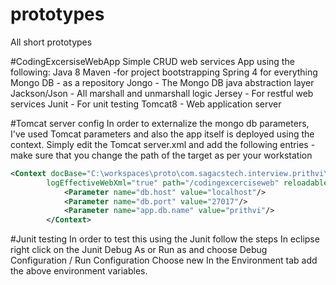 # prototypes
All short prototypes

#CodingExcersiseWebApp
Simple CRUD web services App using the following:
   Java 8
   Maven -for project bootstrapping
   Spring 4 for everything
   Mongo DB - as a repository
   Jongo - The Mongo DB java abstraction layer
   Jackson/Json - All marshall and unmarshall logic
   Jersey - For restful web services
   Junit - For unit testing
   Tomcat8 - Web application server
   
#Tomcat server config
In order to externalize the mongo db parameters, I've used Tomcat parameters and also the app itself is deployed using the context. Simply edit the Tomcat server.xml and add the following entries - make sure that you change the path of the target as per your workstation

```xml
<Context docBase="C:\workspaces\proto\com.sagacstech.interview.prithvi\CodingExcersiseWebApp\target\codingexcerciseweb" 
		logEffectiveWebXml="true" path="/codingexcerciseweb" reloadable="true">
			<Parameter name="db.host" value="localhost"/>
			<Parameter name="db.port" value="27017"/>
			<Parameter name="app.db.name" value="prithvi"/>
		</Context>
```
   
#Junit testing
In order to test this using the Junit follow the steps
In eclipse right click on the Junit Debug As or Run as and choose Debug Configuration / Run Configuration
Choose new 
In the Environment tab add the above environment variables.
